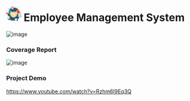 # <img src="./ems-frontend/public/logo.png" width="40px" height="40px"/>  Employee Management System

![image](https://firebasestorage.googleapis.com/v0/b/iee-ecom.appspot.com/o/project%20images%2FEMS.png?alt=media&token=432729ae-afe2-4370-845a-563bf1510e6b)

### Coverage Report

![image](https://firebasestorage.googleapis.com/v0/b/iee-ecom.appspot.com/o/project%20images%2FEMS%20Coverage%20Report%20Summary.png?alt=media&token=d979517e-dbe0-40f0-82e3-072463c7d394)

### Project Demo

https://www.youtube.com/watch?v=Rzhm6I9Eq3Q
